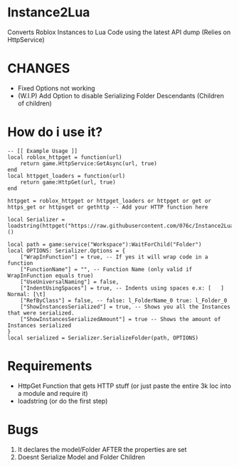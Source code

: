 # Instance2Lua
Converts Roblox Instances to Lua Code using the latest API dump (Relies on HttpService)

# CHANGES

- Fixed Options not working
- (W.I.P) Add Option to disable Serializing Folder Descendants (Children of children)

# How do i use it?

```luau
-- [[ Example Usage ]]
local roblox_httpget = function(url)
    return game.HttpService:GetAsync(url, true)
end
local httpget_loaders = function(url)
    return game:HttpGet(url, true)
end

httpget = roblox_httpget or httpget_loaders or httpget or get or https_get or httpsget or gethttp -- Add your HTTP function here

local Serializer = loadstring(httpget("https://raw.githubusercontent.com/076c/Instance2Lua/refs/heads/main/source.luau"))()

local path = game:service("Workspace"):WaitForChild("Folder")
local OPTIONS: Serializer.Options = {
    ["WrapInFunction"] = true, -- If yes it will wrap code in a function
    ["FunctionName"] = "", -- Function Name (only valid if WrapInFunction equals true)
    ["UseUniversalNaming"] = false,
    ["IndentUsingSpaces"] = true, -- Indents using spaces e.x: [   ] Normal: [\t]
    ["RefByClass"] = false, -- false: l_FolderName_0 true: l_Folder_0
    ["ShowInstancesSerialized"] = true, -- Shows you all the Instances that were serialized.
    ["ShowInstancesSerializedAmount"] = true -- Shows the amount of Instances serialized
}
local serialized = Serializer.SerializeFolder(path, OPTIONS)
```
# Requirements

- HttpGet Function that gets HTTP stuff (or just paste the entire 3k loc into a module and require it)
- loadstring (or do the first step)

# Bugs

1. It declares the model/Folder AFTER the properties are set
2. Doesnt Serialize Model and Folder Children
